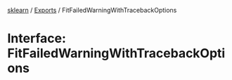 [sklearn](../readme.md) / [Exports](../modules.md) / FitFailedWarningWithTracebackOptions

# Interface: FitFailedWarningWithTracebackOptions

